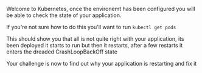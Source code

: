 Welcome to Kubernetes, once the environemt has been configured you will be able to check the state of your application.

If you're not sure how to do this you'll want to run
`kubectl get pods`

This should show you that all is not quite right with your application, its been deployed it starts to run but then it restarts, after a few restarts it enters the dreaded CrashLoopBackOff state

Your challenge is now to find out why your application is restarting and fix it
